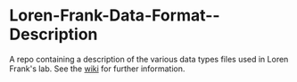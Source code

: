 # Loren-Frank-Data-Format--Description
A repo containing a description of the various data types files used in Loren Frank's lab. See the [wiki](../../wiki) for further information.
